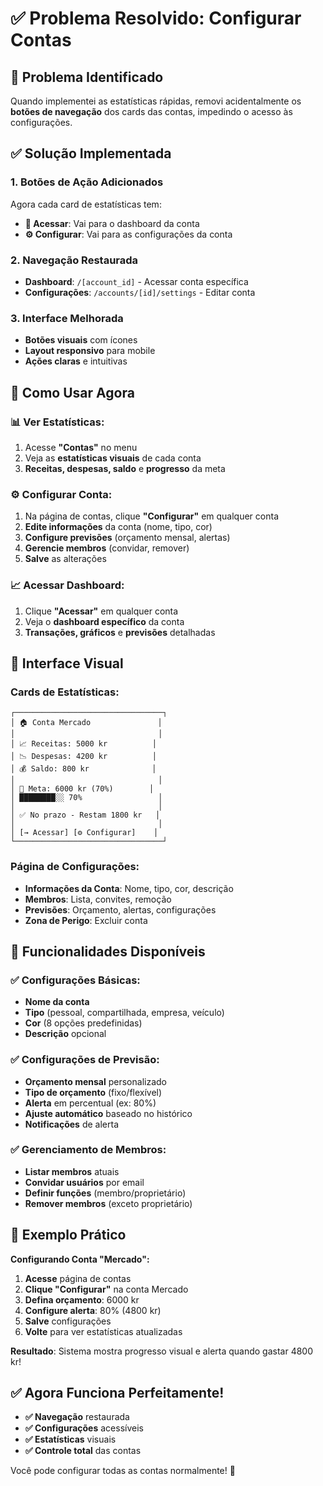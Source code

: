 # ✅ Problema Resolvido: Configurar Contas

## 🔧 **Problema Identificado**

Quando implementei as estatísticas rápidas, removi acidentalmente os **botões de navegação** dos cards das contas, impedindo o acesso às configurações.

## ✅ **Solução Implementada**

### **1. Botões de Ação Adicionados**

Agora cada card de estatísticas tem:

- **🔗 Acessar**: Vai para o dashboard da conta
- **⚙️ Configurar**: Vai para as configurações da conta

### **2. Navegação Restaurada**

- **Dashboard**: `/[account_id]` - Acessar conta específica
- **Configurações**: `/accounts/[id]/settings` - Editar conta

### **3. Interface Melhorada**

- **Botões visuais** com ícones
- **Layout responsivo** para mobile
- **Ações claras** e intuitivas

## 🎯 **Como Usar Agora**

### **📊 Ver Estatísticas:**

1. Acesse **"Contas"** no menu
2. Veja as **estatísticas visuais** de cada conta
3. **Receitas, despesas, saldo** e **progresso** da meta

### **⚙️ Configurar Conta:**

1. Na página de contas, clique **"Configurar"** em qualquer conta
2. **Edite informações** da conta (nome, tipo, cor)
3. **Configure previsões** (orçamento mensal, alertas)
4. **Gerencie membros** (convidar, remover)
5. **Salve** as alterações

### **📈 Acessar Dashboard:**

1. Clique **"Acessar"** em qualquer conta
2. Veja o **dashboard específico** da conta
3. **Transações, gráficos** e **previsões** detalhadas

## 🎨 **Interface Visual**

### **Cards de Estatísticas:**

```
┌─────────────────────────────────┐
│ 🏠 Conta Mercado               │
│                                │
│ 📈 Receitas: 5000 kr          │
│ 📉 Despesas: 4200 kr          │
│ 💰 Saldo: 800 kr              │
│                                │
│ 🎯 Meta: 6000 kr (70%)        │
│ ████████░░ 70%                 │
│                                │
│ ✅ No prazo - Restam 1800 kr   │
│                                │
│ [→ Acessar] [⚙️ Configurar]    │
└─────────────────────────────────┘
```

### **Página de Configurações:**

- **Informações da Conta**: Nome, tipo, cor, descrição
- **Membros**: Lista, convites, remoção
- **Previsões**: Orçamento, alertas, configurações
- **Zona de Perigo**: Excluir conta

## 🚀 **Funcionalidades Disponíveis**

### **✅ Configurações Básicas:**

- **Nome da conta**
- **Tipo** (pessoal, compartilhada, empresa, veículo)
- **Cor** (8 opções predefinidas)
- **Descrição** opcional

### **✅ Configurações de Previsão:**

- **Orçamento mensal** personalizado
- **Tipo de orçamento** (fixo/flexível)
- **Alerta** em percentual (ex: 80%)
- **Ajuste automático** baseado no histórico
- **Notificações** de alerta

### **✅ Gerenciamento de Membros:**

- **Listar membros** atuais
- **Convidar usuários** por email
- **Definir funções** (membro/proprietário)
- **Remover membros** (exceto proprietário)

## 🎯 **Exemplo Prático**

**Configurando Conta "Mercado":**

1. **Acesse** página de contas
2. **Clique "Configurar"** na conta Mercado
3. **Defina orçamento**: 6000 kr
4. **Configure alerta**: 80% (4800 kr)
5. **Salve** configurações
6. **Volte** para ver estatísticas atualizadas

**Resultado**: Sistema mostra progresso visual e alerta quando gastar 4800 kr!

## ✅ **Agora Funciona Perfeitamente!**

- **✅ Navegação** restaurada
- **✅ Configurações** acessíveis
- **✅ Estatísticas** visuais
- **✅ Controle total** das contas

Você pode configurar todas as contas normalmente! 🎉
